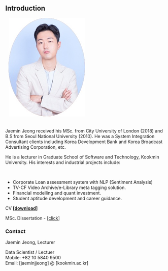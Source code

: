 ## Introduction


<div id="wrapper">
    <div class="twoColumn">
         <img src="https://raw.githubusercontent.com/dscoool/dscoool.github.io/main/jmjung_portrait.jpeg" alt="" class="wp-image-23" style="padding-left: 10px; padding-bottom: 20px;"/>
    </div>
    <div class="twoColumn">
         <p>Jaemin Jeong received his MSc. from City University of London (2018) and B.S from Seoul National University (2010). He was a System Integration Consultant clients including Korea Development Bank and Korea Broadcast Advertising Corporation, etc.</p>

<p>He is a lecturer in Graduate School of Software and Technology, Kookmin University. His  interests and industrial projects include:</p>
<br/>
<ul>
  <li>Corporate Loan assessment system with NLP (Sentiment Analysis)</li>
  <li>TV-CF Video Archive/e-Library meta tagging solution.</li>
  <li>Financial modelling and quant investment.</li>
  <li>Student aptitude development and career guidance.</li>
</ul>
    </div>
</div>


CV <strong>[</strong><strong><a rel="noreferrer noopener" href="https://github.com/dscoool/dscoool.github.io/raw/800ae1022fdfed00fc9a54bb35506215b8f353b2/assets/docs/CV_JAEMIN_JEONG_Instructor.pdf" target="_blank">download</a>]</strong>

MSc. Dissertation - <TV Show rating prediction by Machine Learning Methods with quantisation of the review> [<a href="https://github.com/dscoool/dscoool.github.io/raw/main/assets/docs/TV%20Show%20Rating%20Prediction%20with%20Machine%20Learning%20methods%20with%20quantisation%20of%20the%20review%20(2017)%20-%20Jaemin%20Jeong%20-%20City%2C%20University%20of%20London%20(3).pdf">click</a>]

### Contact 
<!-- wp:paragraph -->
<p>Jaemin Jeong, Lecturer</p>
<!-- /wp:paragraph -->

<!-- wp:paragraph -->
<p>Data Scientist / Lectuer<br>Mobile: +82 10 5840 9500<br>Email: [jaeminjjeong] @ [kookmin.ac.kr]</p>
<!-- /wp:paragraph -->
  
  
  
  
